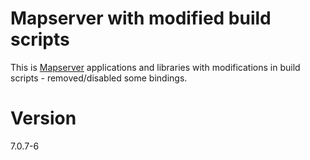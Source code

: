 # Mapserver with modified build scripts

This is [Mapserver](http://mapserver.org/) applications and libraries with modifications in build scripts -
removed/disabled some bindings.

# Version

7.0.7-6 
